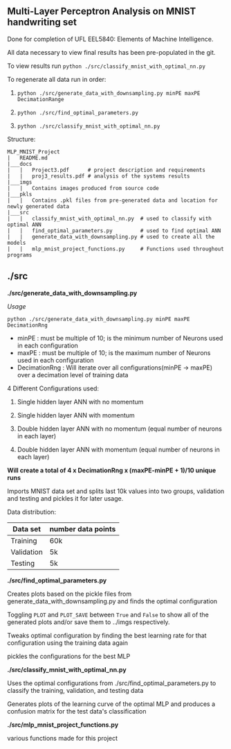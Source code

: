 Multi-Layer Perceptron Analysis on MNIST handwriting set
--------------------------------------------------------
Done for completion of UFL EEL5840: Elements of Machine Intelligence.

All data necessary to view final results has been pre-populated in the git.

To view results run `python ./src/classify_mnist_with_optimal_nn.py`

To regenerate all data run in order:

1. `python ./src/generate_data_with_downsampling.py minPE maxPE DecimationRange`

2. `python ./src/find_optimal_parameters.py`

3. `python ./src/classify_mnist_with_optimal_nn.py`

Structure:
```
MLP_MNIST_Project
|   README.md
|___docs
|   |   Project3.pdf      # project description and requirements
|   |   proj3_results.pdf # analysis of the systems results
|___imgs
|   |   Contains images produced from source code
|___pkls
|   |   Contains .pkl files from pre-generated data and location for newly generated data
|___src
|   |   classify_mnist_with_optimal_nn.py  # used to classify with optimal ANN
|   |   find_optimal_parameters.py         # used to find optimal ANN
|   |   generate_data_with_downsampling.py # used to create all the models
|   |   mlp_mnist_project_functions.py     # Functions used throughout programs
```

## ./src

**./src/generate_data_with_downsampling.py**

*Usage*

`python ./src/generate_data_with_downsampling.py minPE maxPE DecimationRng`

* minPE : must be multiple of 10; is the minimum number of Neurons used in each configuration
* maxPE : must be multiple of 10; is the maximum number of Neurons used in each configuration
* DecimationRng : Will iterate over all configurations(minPE -> maxPE) over a decimation level of training data

4 Different Configurations used:

1. Single hidden layer ANN with no momentum

1. Single hidden layer ANN with momentum

1. Double hidden layer ANN with no momentum (equal number of neurons in each layer)

1. Double hidden layer ANN with momentum (equal number of neurons in each layer)

**Will create a total of 4 x DecimationRng x (maxPE-minPE + 1)/10 unique runs**

Imports MNIST data set and splits last 10k values into two groups, validation and testing and pickles it for later usage.

Data distribution:

| Data set| number data points |
|---------|--------------------|
|Training   | 60k|
|Validation | 5k |
|Testing    | 5k |


**./src/find_optimal_parameters.py**

Creates plots based on the pickle files from generate_data_with_downsampling.py and finds the optimal configuration

Toggling `PLOT` and `PLOT_SAVE` between `True` and `False` to show all of the generated plots and/or save them to ../imgs respectively.

Tweaks optimal configuration by finding the best learning rate for that configuration using the training data again

pickles the configurations for the best MLP

**./src/classify_mnist_with_optimal_nn.py**

Uses the optimal configurations from ./src/find_optimal_parameters.py to classify the training, validation, and testing data

Generates plots of the learning curve of the optimal MLP and produces a confusion matrix for the test data's classification

**./src/mlp_mnist_project_functions.py**

various functions made for this project

